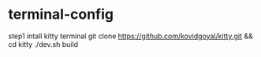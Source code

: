 # terminal-config

step1 intall kitty terminal
git clone https://github.com/kovidgoyal/kitty.git && cd kitty
./dev.sh build
